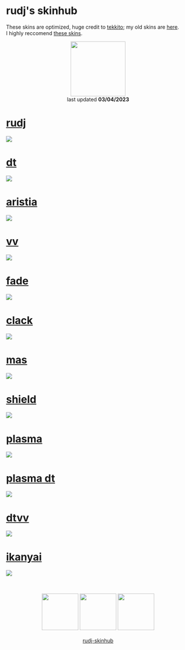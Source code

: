 # rudj's skinhub
These skins are optimized, huge credit to <a href="https://osu.ppy.sh/users/7075211">tekkito</a>; my old skins are <a href="rudj_old.md">here</a>.<br>
I highly reccomend <a href="https://github.com/malyszewski/malyszewski/blob/main/skiny.md">these skins</a>.
<p align="center">
<a href="https://osu.ppy.sh/users/11592896">
  <img src="https://a.ppy.sh/11592896"  
       width="150"
       height="150"></a>
<br>
last updated <b>03/04/2023</b>
</p>

# [rudj](https://github.com/rudj-skinhub/woal/raw/tyfh/rudj/rudj.osk)
[![](https://i.imgur.com/FkSVBMi.png)](https://github.com/rudj-skinhub/woal/raw/tyfh/rudj/rudj.osk)

# [dt](https://github.com/rudj-skinhub/woal/raw/tyfh/rudj/dt.osk)
[![](https://i.imgur.com/vCR86qU.png)](https://github.com/rudj-skinhub/woal/raw/tyfh/rudj/dt.osk)

# [aristia](https://github.com/rudj-skinhub/woal/raw/tyfh/rudj/aristia.osk)
[![](https://i.imgur.com/4FN0a7x.png)](https://github.com/rudj-skinhub/woal/raw/tyfh/rudj/aristia.osk)

# [vv](https://github.com/rudj-skinhub/woal/raw/tyfh/rudj/vv.osk)
[![](https://i.imgur.com/RlO4G2C.png)](https://github.com/rudj-skinhub/woal/raw/tyfh/rudj/vv.osk)

# [fade](https://github.com/rudj-skinhub/woal/raw/tyfh/rudj/fade.osk)
[![](https://i.imgur.com/VrwcYSw.png)](https://github.com/rudj-skinhub/woal/raw/tyfh/rudj/fade.osk)

# [clack](https://github.com/rudj-skinhub/woal/raw/tyfh/rudj/clack.osk)
[![](https://i.imgur.com/HQFGGLZ.png)](https://github.com/rudj-skinhub/woal/raw/tyfh/rudj/clack.osk)

# [mas](https://github.com/rudj-skinhub/woal/raw/tyfh/rudj/mas.osk)
[![](https://i.imgur.com/rIX3HYB.png)](https://github.com/rudj-skinhub/woal/raw/tyfh/rudj/mas.osk)

# [shield](https://github.com/rudj-skinhub/woal/raw/tyfh/rudj/shield.osk)
[![](https://i.imgur.com/Fcb7lEx.png)](https://github.com/rudj-skinhub/woal/raw/tyfh/rudj/shield.osk)

# [plasma](https://github.com/rudj-skinhub/woal/raw/tyfh/rudj/plasma.osk)
[![](https://i.imgur.com/QVAT5KA.png)](https://github.com/rudj-skinhub/woal/raw/tyfh/rudj/plasma.osk)

# [plasma dt](https://github.com/rudj-skinhub/woal/raw/tyfh/rudj/plasma%20dt.osk)
[![](https://i.imgur.com/gKZmQs4.png)](https://github.com/rudj-skinhub/woal/raw/tyfh/rudj/plasma%20dt.osk)

# [dtvv](https://github.com/rudj-skinhub/woal/raw/tyfh/rudj/dtvv.osk)
[![](https://i.imgur.com/ZU0sIXL.png)](https://github.com/rudj-skinhub/woal/raw/tyfh/rudj/dtvv.osk)

# [ikanyai](https://github.com/rudj-skinhub/woal/raw/tyfh/rudj/ikanyai.osk)
[![](https://i.imgur.com/bEKqFyw.png)](https://github.com/rudj-skinhub/woal/raw/tyfh/rudj/ikanyai.osk)

<p align="center">
  <br></br>
  <a href="https://www.twitch.tv/rudj_">
  <img src="https://i.imgur.com/HM030lk.png" 
       width="100" 
       height="100"></a>
  <a href="https://www.youtube.com/channel/UCUFXZiWmZ9in66cgLsXi-xw">
  <img src="https://i.imgur.com/YWbDUUy.png"  
       width="100" 
       height="100"></a>
  <a href="https://twitter.com/rudj_">
  <img src="https://i.imgur.com/PUQ5uWf.png" 
       width="100" 
       height="100"></a>
  <br></br>
  <a href="README.md">rudj-skinhub</a>
 </p>
